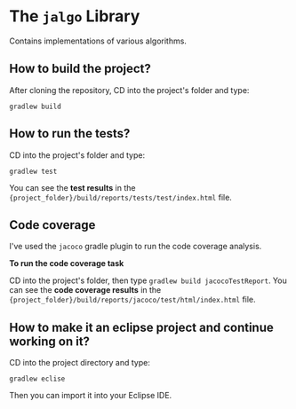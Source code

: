# The `jalgo` Library
Contains implementations of various algorithms.

## How to build the project?

After cloning the repository, CD into the project's folder and type:

`gradlew build`

## How to run the tests?

CD into the project's folder and type:

`gradlew test`

You can see the **test results** in the `{project_folder}/build/reports/tests/test/index.html` file.


## Code coverage

I've used the `jacoco` gradle plugin to run the code coverage analysis. 

**To run the code coverage task**

CD into the project's folder, then type `gradlew build jacocoTestReport`. 
You can see the **code coverage results** in the `{project_folder}/build/reports/jacoco/test/html/index.html` file.


## How to make it an eclipse project and continue working on it?

CD into the project directory and type:

`gradlew eclise`

Then you can import it into your Eclipse IDE.



